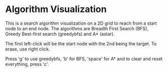 # Algorithm Visualization

This is a search algorithm visualization on a 2D grid to reach from a start node to an end node. The algorithms are Breadth First Search (BFS), Greedy Best-first search (greedybfs)
and A* (astar).

The first left-click will be the start node with the 2nd  being the target. To erase, use right click.

Press 'g' to use greedybfs, 'b' for BFS, 'space' for A* and to clear and reset everything, press 'c'. 

